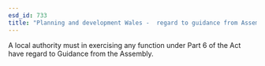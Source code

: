```yaml
---
esd_id: 733
title: "Planning and development Wales -  regard to guidance from Assembly"
---
```


A local authority must in exercising any function under Part 6 of the Act have regard to Guidance from the Assembly.


